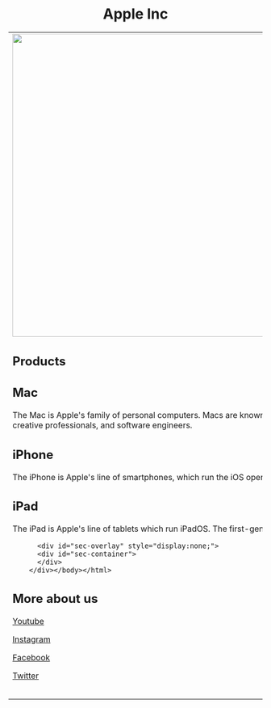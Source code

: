 <!DOCTYPE html>
<html lang="ru">
<head>
<meta charset="utf-12" />
<link rel="stylesheet" type="text/css" href="mystyle.css">




</head>
<body>
<table>

<h1 style="text-align:center;">Apple Inc</h1>
<p style="text-align:center;"></p>


<tr>
<td>
<table>


<img   src="https://www.apple.com/newsroom/images/product/iphone/standard/Apple-iPhone-14-Pro-iPhone-14-Pro-Max-hero-220907.jpg.og.jpg?202302091608" width="1400" height="600">

<html> </html>


<html> </html>
<head>

</head>
<body>

<article class="all-browsers">
  <h1>Products</h1>
  <article class="browser">
    <h2>Mac</h2>
    <p>The Mac is Apple's family of personal computers. Macs are known for their ease of use[174] and distinctive aluminium, minimalist designs. Macs have been popular among students, creative professionals, and software engineers.</p>
  </article>
  <article class="browser">
    <h2>iPhone</h2>
    <p>The iPhone is Apple's line of smartphones, which run the iOS operating system. The first iPhone was unveiled by Steve Jobs on January 9, 2007. </p>
  </article>
  <article class="browser">
    <h2>iPad</h2>
    <p>The iPad is Apple's line of tablets which run iPadOS. The first-generation iPad was announced on January 27, 2010. </p>
  </article>
</article>

</body>
</html>

<html>
<body>


          <div id="sec-overlay" style="display:none;">
          <div id="sec-container">
          </div>
        </div></body></html>
  

<h2>More about us</h2>
<p><a href="https://youtube.com/@Apple">Youtube</a></p>
<p><a href="https://instagram.com/apple?igshid=YmMyMTA2M2Y=">Instagram</a></p>

<p><a href="https://www.facebook.com/apple/?locale=ru_RU">Facebook</a></p>
<p><a href="https://twitter.com/Apple">Twitter</a></p>


    
